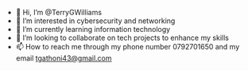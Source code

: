 - 👋 Hi, I’m @TerryGWilliams
- 👀 I’m interested in cybersecurity and networking
- 🌱 I’m currently learning information technology
- 💞️ I’m looking to collaborate on tech projects to enhance my skills
- 📫 How to reach me through my phone number 0792701650 and my email tgathoni43@gmail.com

<!---
TerryGWilliams/TerryGWilliams is a ✨ special ✨ repository because its `README.md` (this file) appears on your GitHub profile.
You can click the Preview link to take a look at your changes.
--->
